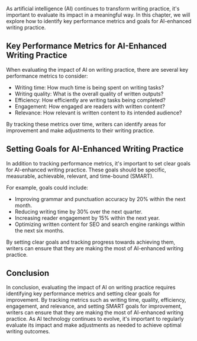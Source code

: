 
As artificial intelligence (AI) continues to transform writing practice, it's important to evaluate its impact in a meaningful way. In this chapter, we will explore how to identify key performance metrics and goals for AI-enhanced writing practice.

Key Performance Metrics for AI-Enhanced Writing Practice
--------------------------------------------------------

When evaluating the impact of AI on writing practice, there are several key performance metrics to consider:

* Writing time: How much time is being spent on writing tasks?
* Writing quality: What is the overall quality of written outputs?
* Efficiency: How efficiently are writing tasks being completed?
* Engagement: How engaged are readers with written content?
* Relevance: How relevant is written content to its intended audience?

By tracking these metrics over time, writers can identify areas for improvement and make adjustments to their writing practice.

Setting Goals for AI-Enhanced Writing Practice
----------------------------------------------

In addition to tracking performance metrics, it's important to set clear goals for AI-enhanced writing practice. These goals should be specific, measurable, achievable, relevant, and time-bound (SMART).

For example, goals could include:

* Improving grammar and punctuation accuracy by 20% within the next month.
* Reducing writing time by 30% over the next quarter.
* Increasing reader engagement by 15% within the next year.
* Optimizing written content for SEO and search engine rankings within the next six months.

By setting clear goals and tracking progress towards achieving them, writers can ensure that they are making the most of AI-enhanced writing practice.

Conclusion
----------

In conclusion, evaluating the impact of AI on writing practice requires identifying key performance metrics and setting clear goals for improvement. By tracking metrics such as writing time, quality, efficiency, engagement, and relevance, and setting SMART goals for improvement, writers can ensure that they are making the most of AI-enhanced writing practice. As AI technology continues to evolve, it's important to regularly evaluate its impact and make adjustments as needed to achieve optimal writing outcomes.
